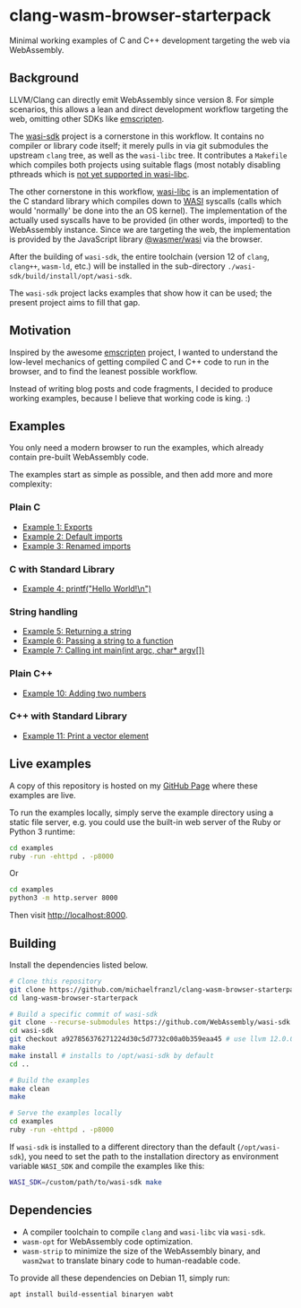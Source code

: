 # clang-wasm-browser-starterpack

Minimal working examples of C and C++ development targeting the web via WebAssembly.


## Background

LLVM/Clang can directly emit WebAssembly since version 8. For simple scenarios, this allows a
lean and direct development workflow targeting the web,
omitting other SDKs like [emscripten](https://emscripten.org/).

The [wasi-sdk](https://github.com/WebAssembly/wasi-sdk) project is a cornerstone in this workflow.
It contains no compiler or library code itself; it merely pulls in via git submodules the upstream
`clang` tree, as well as the `wasi-libc` tree. It contributes a `Makefile` which compiles both
projects using suitable flags (most notably disabling pthreads which is [not yet supported in
wasi-libc](https://github.com/WebAssembly/wasi-libc/issues/209).

The other cornerstone in this workflow, [wasi-libc](https://github.com/WebAssembly/wasi-libc) is an
implementation of the C standard library which compiles down to [WASI](https://wasi.dev/) syscalls
(calls which would 'normally' be done into the an OS kernel). The implementation of the actually
used syscalls have to be provided (in other words, imported) to the WebAssembly instance. Since we
are targeting the web, the implementation is provided by the JavaScript library
[@wasmer/wasi](https://github.com/wasmerio/wasmer-js/tree/master/packages/wasi) via the browser.

After the building of `wasi-sdk`, the entire toolchain (version 12 of `clang`, `clang++`, `wasm-ld`,
etc.) will be installed in the sub-directory `./wasi-sdk/build/install/opt/wasi-sdk`.

The `wasi-sdk` project lacks examples that show how it can be used; the present project aims to fill
that gap.


## Motivation

Inspired by the awesome [emscripten](https://emscripten.org/) project, I wanted to understand the
low-level mechanics of getting compiled C and C++ code to run in the browser, and to find the leanest
possible workflow.

Instead of writing blog posts and code fragments, I decided to produce working examples, because I
believe that working code is king. :)


## Examples

You only need a modern browser to run the examples, which already contain pre-built
WebAssembly code.

The examples start as simple as possible, and then add more and more complexity:

### Plain C

* [Example 1: Exports](examples/01)
* [Example 2: Default imports](examples/02)
* [Example 3: Renamed imports](examples/03)

### C with Standard Library

* [Example 4: printf("Hello World!\n")](examples/04)

###  String handling

* [Example 5: Returning a string](examples/05)
* [Example 6: Passing a string to a function](examples/06)
* [Example 7: Calling int main(int argc, char* argv[])](examples/07)


### Plain C++

* [Example 10: Adding two numbers](examples/10)

### C++ with Standard Library

* [Example 11: Print a vector element](examples/11)


## Live examples

A copy of this repository is hosted on my [GitHub Page](https://michaelfranzl.github.io/clang-wasm-browser-starterpack) where these examples are live.

To run the examples locally, simply serve the example directory using a static file server, e.g. you
could use the built-in web server of the Ruby or Python 3 runtime:

```sh
cd examples
ruby -run -ehttpd . -p8000
```

Or

```sh
cd examples
python3 -m http.server 8000
```

Then visit [http://localhost:8000](http://localhost:8000).


## Building

Install the dependencies listed below.

```sh
# Clone this repository
git clone https://github.com/michaelfranzl/clang-wasm-browser-starterpack.git
cd lang-wasm-browser-starterpack

# Build a specific commit of wasi-sdk
git clone --recurse-submodules https://github.com/WebAssembly/wasi-sdk.git # about 1.5 GB
cd wasi-sdk
git checkout a927856376271224d30c5d7732c00a0b359eaa45 # use llvm 12.0.0 release
make
make install # installs to /opt/wasi-sdk by default
cd ..

# Build the examples
make clean
make

# Serve the examples locally
cd examples
ruby -run -ehttpd . -p8000
```

If `wasi-sdk` is installed to a different directory than the default (`/opt/wasi-sdk`), you need to
set the path to the installation directory as environment variable `WASI_SDK` and compile the
examples like this:

```sh
WASI_SDK=/custom/path/to/wasi-sdk make
```

## Dependencies

* A compiler toolchain to compile `clang` and `wasi-libc` via `wasi-sdk`.
* `wasm-opt` for WebAssembly code optimization.
* `wasm-strip` to minimize the size of the WebAssembly binary, and `wasm2wat` to translate binary code to human-readable code.

To provide all these dependencies on Debian 11, simply run:

```sh
apt install build-essential binaryen wabt
```
